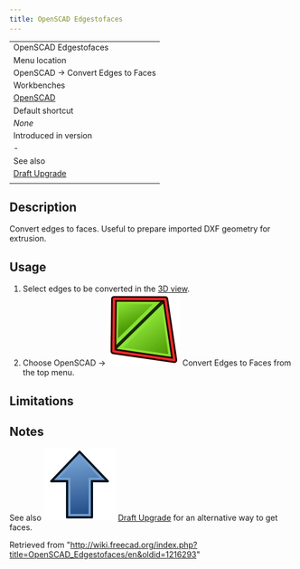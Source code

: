 ```yaml
---
title: OpenSCAD Edgestofaces
---
```


|                                                      |
| ---------------------------------------------------- |
| OpenSCAD Edgestofaces                                |
| Menu location                                        |
| OpenSCAD → Convert Edges to Faces                    |
| Workbenches                                          |
| [OpenSCAD](/OpenSCAD_Workbench "OpenSCAD Workbench") |
| Default shortcut                                     |
| _None_                                               |
| Introduced in version                                |
| -                                                    |
| See also                                             |
| [Draft Upgrade](/Draft_Upgrade "Draft Upgrade")      |
|                                                      |

## Description

Convert edges to faces. Useful to prepare imported DXF geometry for extrusion.

## Usage

1. Select edges to be converted in the [3D view](/3D_view "3D view").
2. Choose OpenSCAD → ![](/src/assets/images/OpenSCAD_Edgestofaces.svg) Convert Edges to Faces from the top menu.

## Limitations

## Notes

See also ![Draft_Upgrade](/src/assets/images/Draft_Upgrade.svg) [Draft Upgrade](/Draft_Upgrade "Draft Upgrade") for an alternative way to get faces.

Retrieved from "<http://wiki.freecad.org/index.php?title=OpenSCAD_Edgestofaces/en&oldid=1216293>"

